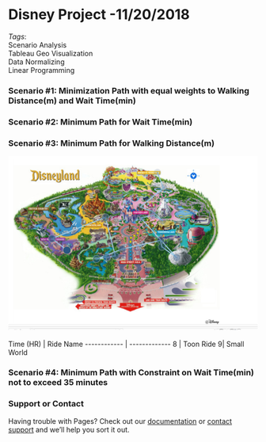 # **Disney Project -11/20/2018**
_Tags_: <br/>
Scenario Analysis <br/>
Tableau Geo Visualization <br/>
Data Normalizing <br/>
Linear Programming <br/>

### Scenario #1: Minimization Path with equal weights to Walking Distance(m) and Wait Time(min)



### Scenario #2: Minimum Path for Wait Time(min)




### Scenario #3: Minimum Path for Walking Distance(m)
![](dis.PNG) <br/>
<br/>
Time (HR) | Ride Name
------------ | -------------
8 | Toon Ride
9| Small World




### Scenario #4: Minimum Path with Constraint on Wait Time(min) not to exceed 35 minutes






### Support or Contact

Having trouble with Pages? Check out our [documentation](https://help.github.com/categories/github-pages-basics/) or [contact support](https://github.com/contact) and we’ll help you sort it out.
